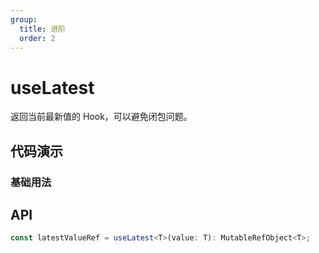 ```yaml
---
group:
  title: 进阶
  order: 2
---
```


# useLatest

返回当前最新值的 Hook，可以避免闭包问题。

## 代码演示

### 基础用法

<code src="./demo/demo1.tsx" ></code>

## API

```typescript
const latestValueRef = useLatest<T>(value: T): MutableRefObject<T>;
```
